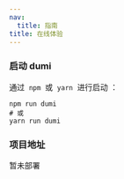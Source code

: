 ```yaml
---
nav:
  title: 指南
title: 在线体验
---
```


### 启动 dumi

通过  `npm`  或  `yarn`  进行启动 ：

```shell
npm run dumi
# 或
yarn run dumi
```

### 项目地址

暂未部署
